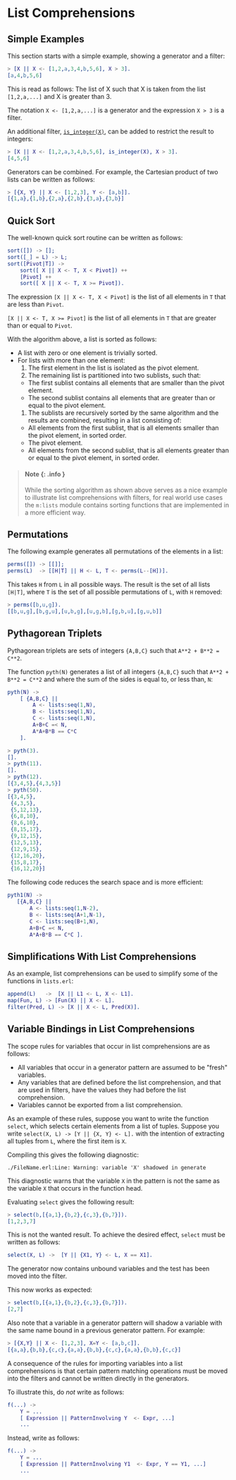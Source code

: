 <!--
%CopyrightBegin%

Copyright Ericsson AB 2023-2024. All Rights Reserved.

Licensed under the Apache License, Version 2.0 (the "License");
you may not use this file except in compliance with the License.
You may obtain a copy of the License at

    http://www.apache.org/licenses/LICENSE-2.0

Unless required by applicable law or agreed to in writing, software
distributed under the License is distributed on an "AS IS" BASIS,
WITHOUT WARRANTIES OR CONDITIONS OF ANY KIND, either express or implied.
See the License for the specific language governing permissions and
limitations under the License.

%CopyrightEnd%
-->
# List Comprehensions

## Simple Examples

This section starts with a simple example, showing a generator and a filter:

```erlang
> [X || X <- [1,2,a,3,4,b,5,6], X > 3].
[a,4,b,5,6]
```

This is read as follows: The list of X such that X is taken from the list
`[1,2,a,...]` and X is greater than 3.

The notation `X <- [1,2,a,...]` is a generator and the expression `X > 3` is a
filter.

An additional filter, [`is_integer(X)`](`is_integer/1`), can be added to
restrict the result to integers:

```erlang
> [X || X <- [1,2,a,3,4,b,5,6], is_integer(X), X > 3].
[4,5,6]
```

Generators can be combined. For example, the Cartesian product of two lists can
be written as follows:

```erlang
> [{X, Y} || X <- [1,2,3], Y <- [a,b]].
[{1,a},{1,b},{2,a},{2,b},{3,a},{3,b}]
```

## Quick Sort

The well-known quick sort routine can be written as follows:

```erlang
sort([]) -> [];
sort([_] = L) -> L;
sort([Pivot|T]) ->
    sort([ X || X <- T, X < Pivot]) ++
    [Pivot] ++
    sort([ X || X <- T, X >= Pivot]).
```

The expression `[X || X <- T, X < Pivot]` is the list of all elements in `T`
that are less than `Pivot`.

`[X || X <- T, X >= Pivot]` is the list of all elements in `T` that are greater
than or equal to `Pivot`.

With the algorithm above, a list is sorted as follows:

- A list with zero or one element is trivially sorted.
- For lists with more than one element:
  1. The first element in the list is isolated as the pivot element.
  1. The remaining list is partitioned into two sublists, such that:
  - The first sublist contains all elements that are smaller than the pivot
    element.
  - The second sublist contains all elements that are greater than or equal to
    the pivot element.
  1. The sublists are recursively sorted by the same algorithm and the results
     are combined, resulting in a list consisting of:
  - All elements from the first sublist, that is all elements smaller than the
    pivot element, in sorted order.
  - The pivot element.
  - All elements from the second sublist, that is all elements greater than or
    equal to the pivot element, in sorted order.

> #### Note {: .info }
>
> While the sorting algorithm as shown above serves as a nice example to
> illustrate list comprehensions with filters, for real world use cases the
> `m:lists` module contains sorting functions that are implemented in a more
> efficient way.

## Permutations

The following example generates all permutations of the elements in a list:

```erlang
perms([]) -> [[]];
perms(L)  -> [[H|T] || H <- L, T <- perms(L--[H])].
```

This takes `H` from `L` in all possible ways. The result is the set of all lists
`[H|T]`, where `T` is the set of all possible permutations of `L`, with `H`
removed:

```erlang
> perms([b,u,g]).
[[b,u,g],[b,g,u],[u,b,g],[u,g,b],[g,b,u],[g,u,b]]
```

## Pythagorean Triplets

Pythagorean triplets are sets of integers `{A,B,C}` such that
`A**2 + B**2 = C**2`.

The function `pyth(N)` generates a list of all integers `{A,B,C}` such that
`A**2 + B**2 = C**2` and where the sum of the sides is equal to, or less than,
`N`:

```erlang
pyth(N) ->
    [ {A,B,C} ||
        A <- lists:seq(1,N),
        B <- lists:seq(1,N),
        C <- lists:seq(1,N),
        A+B+C =< N,
        A*A+B*B == C*C
    ].
```

```erlang
> pyth(3).
[].
> pyth(11).
[].
> pyth(12).
[{3,4,5},{4,3,5}]
> pyth(50).
[{3,4,5},
 {4,3,5},
 {5,12,13},
 {6,8,10},
 {8,6,10},
 {8,15,17},
 {9,12,15},
 {12,5,13},
 {12,9,15},
 {12,16,20},
 {15,8,17},
 {16,12,20}]
```

The following code reduces the search space and is more efficient:

```erlang
pyth1(N) ->
   [{A,B,C} ||
       A <- lists:seq(1,N-2),
       B <- lists:seq(A+1,N-1),
       C <- lists:seq(B+1,N),
       A+B+C =< N,
       A*A+B*B == C*C ].
```

## Simplifications With List Comprehensions

As an example, list comprehensions can be used to simplify some of the functions
in `lists.erl`:

```erlang
append(L)   ->  [X || L1 <- L, X <- L1].
map(Fun, L) -> [Fun(X) || X <- L].
filter(Pred, L) -> [X || X <- L, Pred(X)].
```

## Variable Bindings in List Comprehensions

The scope rules for variables that occur in list comprehensions are as follows:

- All variables that occur in a generator pattern are assumed to be "fresh"
  variables.
- Any variables that are defined before the list comprehension, and that are
  used in filters, have the values they had before the list comprehension.
- Variables cannot be exported from a list comprehension.

As an example of these rules, suppose you want to write the function `select`,
which selects certain elements from a list of tuples. Suppose you write
`select(X, L) -> [Y || {X, Y} <- L].` with the intention of extracting all
tuples from `L`, where the first item is `X`.

Compiling this gives the following diagnostic:

```text
./FileName.erl:Line: Warning: variable 'X' shadowed in generate
```

This diagnostic warns that the variable `X` in the pattern is not the same as
the variable `X` that occurs in the function head.

Evaluating `select` gives the following result:

```erlang
> select(b,[{a,1},{b,2},{c,3},{b,7}]).
[1,2,3,7]
```

This is not the wanted result. To achieve the desired effect, `select` must be
written as follows:

```erlang
select(X, L) ->  [Y || {X1, Y} <- L, X == X1].
```

The generator now contains unbound variables and the test has been moved into
the filter.

This now works as expected:

```erlang
> select(b,[{a,1},{b,2},{c,3},{b,7}]).
[2,7]
```

Also note that a variable in a generator pattern will shadow a variable with the
same name bound in a previous generator pattern. For example:

```erlang
> [{X,Y} || X <- [1,2,3], X=Y <- [a,b,c]].
[{a,a},{b,b},{c,c},{a,a},{b,b},{c,c},{a,a},{b,b},{c,c}]
```

A consequence of the rules for importing variables into a list comprehensions is
that certain pattern matching operations must be moved into the filters and
cannot be written directly in the generators.

To illustrate this, do _not_ write as follows:

```erlang
f(...) ->
    Y = ...
    [ Expression || PatternInvolving Y  <- Expr, ...]
    ...
```

Instead, write as follows:

```erlang
f(...) ->
    Y = ...
    [ Expression || PatternInvolving Y1  <- Expr, Y == Y1, ...]
    ...
```
